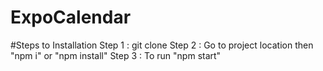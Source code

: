 # ExpoCalendar


#Steps to Installation
Step 1 : git clone 
Step 2 : Go to project location then "npm i" or "npm install"
Step 3 : To run "npm start"
